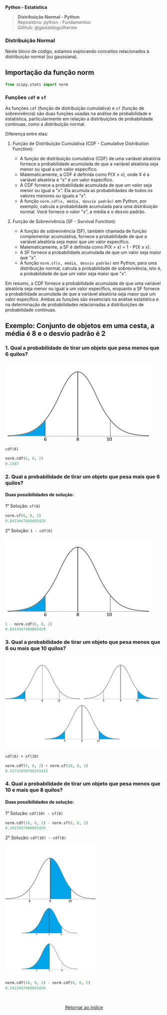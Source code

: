 **Python - Estatística** 
>**Distribuição Normal - Python**    
> Repositório: python - Fundamentos  
> GitHub: @gastaldoguilherme
&nbsp;



### Distribuição Normal

Neste bloco de código, estamos explorando conceitos relacionados à distribuição normal (ou gaussiana).

## Importação da função norm

```python
from scipy.stats import norm
```

### Funções `cdf` e `sf`

As funções `cdf` (função de distribuição cumulativa) e `sf` (função de sobrevivência) são duas funções usadas na análise de probabilidade e estatística, particularmente em relação a distribuições de probabilidade contínuas, como a distribuição normal.

Diferença entre elas:

1. Função de Distribuição Cumulativa (CDF - Cumulative Distribution Function):

   - A função de distribuição cumulativa (CDF) de uma variável aleatória fornece a probabilidade acumulada de que a variável aleatória seja menor ou igual a um valor específico.
   - Matematicamente, a CDF é definida como P(X ≤ x), onde X é a variável aleatória e "x" é um valor específico.
   - A CDF fornece a probabilidade acumulada de que um valor seja menor ou igual a "x". Ela acumula as probabilidades de todos os valores menores ou iguais a "x".
   - A função `norm.cdf(x, média, desvio padrão)` em Python, por exemplo, calcula a probabilidade acumulada para uma distribuição normal. Você fornece o valor "x", a média e o desvio padrão.

2. Função de Sobrevivência (SF - Survival Function):

   - A função de sobrevivência (SF), também chamada de função complementar acumulativa, fornece a probabilidade de que a variável aleatória seja maior que um valor específico.
   - Matematicamente, a SF é definida como P(X > x) = 1 - P(X ≤ x).
   - A SF fornece a probabilidade acumulada de que um valor seja maior que "x".
   - A função `norm.sf(x, média, desvio padrão)` em Python, para uma distribuição normal, calcula a probabilidade de sobrevivência, isto é, a probabilidade de que um valor seja maior que "x".

Em resumo, a CDF fornece a probabilidade acumulada de que uma variável aleatória seja menor ou igual a um valor específico, enquanto a SF fornece a probabilidade acumulada de que a variável aleatória seja maior que um valor específico. Ambas as funções são essenciais na análise estatística e na determinação de probabilidades relacionadas a distribuições de probabilidade contínuas.

## Exemplo: Conjunto de objetos em uma cesta, a média é 8 e o desvio padrão é 2

### 1. Qual a probabilidade de tirar um objeto que pesa menos que 6 quilos?


![Alt text](/assets/5-1.png)



`cdf(6)`

```python
norm.cdf(6, 8, 2)
0.1587
```

### 2. Qual a probabilidade de tirar um objeto que pesa mais que 6 quilos?



#### Duas possibilidades de solução:

1° Solução: `sf(6)`

```python
norm.sf(6, 8, 2)
0.8413447460685429
```

2° Solução: `1 - cdf(6)`

![Alt text](/assets/5-1.png)
 
```python
1 - norm.cdf(6, 8, 2)
0.8413447460685429
```

### 3. Qual a probabilidade de tirar um objeto que pesa menos que 6 ou mais que 10 quilos?

![Alt text](/assets/5-2.png)

`cdf(6) + sf(10)`

```python
norm.cdf(6, 8, 2) + norm.sf(10, 8, 2)
0.31731050786291415
```

###  4. Qual a probabilidade de tirar um objeto que pesa menos que 10 e mais que 8 quilos?



#### Duas possibilidades de solução:

1° Solução: `cdf(10) - sf(8)`

```python
norm.cdf(10, 8, 2) - norm.sf(8, 8, 2)
0.3413447460685429
```

2° Solução: `cdf(10) - cdf(8)`

![Alt text](/assets/5-3.png)
 
```python
norm.cdf(10, 8, 2) - norm.cdf(8, 8, 2)
0.3413447460685429
```





&nbsp;

<div align="center">
   
[Retornar ao índice](/README.md)

</div>